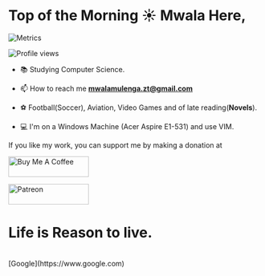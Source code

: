 # Top of the Morning ☀️ Mwala Here,

![Metrics](https://metrics.lecoq.io/mwala-zm)  

![Profile views](https://gpvc.arturio.dev/mwala-zm)

* 📚 Studying Computer Science.

* 📫 How to reach me **mwalamulenga.zt@gmail.com**

* ⚽ Football(Soccer), Aviation, Video Games and of late reading(**Novels**).

* 💻 I'm on a Windows Machine (Acer Aspire E1-531) and use VIM.

If you like my work, you can support me by making a donation at <br>

<a href="https://www.buymeacoffee.com/mwala" target="_blank"><img src="https://cdn.buymeacoffee.com/buttons/default-orange.png" alt="Buy Me A Coffee" height="41" width="160"></a>

<!--Patreon link-->

<a href="https://www.patreon.com/theraidzeropodcast">
  <img src="https://c5.patreon.com/external/logo/become_a_patron_button@2x.png" width="160" height="41" alt="Patreon">
</a>

<h1>Life is Reason to live.</h1>
<br>
[Google](https://www.google.com)
